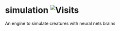# simulation ![Visits](https://lambda.348575.xyz/repo-view-counter?repo=simulation)

An engine to simulate creatures with neural nets brains
